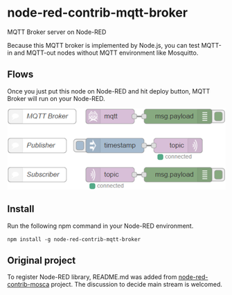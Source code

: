 # node-red-contrib-mqtt-broker
MQTT Broker server on Node-RED

Because this MQTT broker is implemented by Node.js, you can test MQTT-in and MQTT-out nodes without MQTT environment like Mosquitto.

## Flows
Once you just put this node on Node-RED and hit deploy button, MQTT Broker will run on your Node-RED.

![flows](flows.png)

## Install
Run the following npm command in your Node-RED environment.
```
npm install -g node-red-contrib-mqtt-broker
```

## Original project
To register Node-RED library, README.md was added from [node-red-contrib-mosca](https://github.com/mapero/node-red-contrib-mosca) project. The discussion to decide main stream is welcomed.
